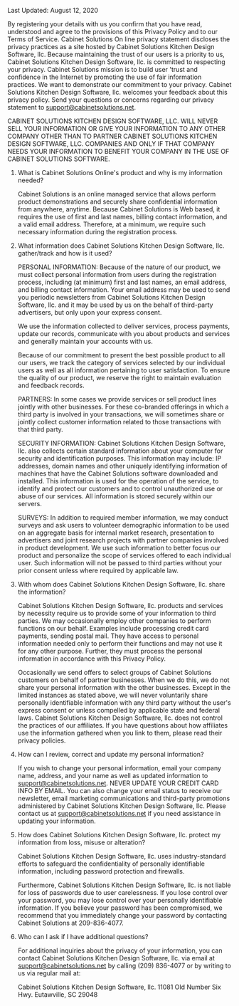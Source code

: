 Last Updated: August 12, 2020

By registering your details with us you confirm that you have read, understood and agree to the provisions of this 
Privacy Policy and to our Terms of Service. Cabinet Solutions On line privacy statement discloses the privacy 
practices as a site hosted by Cabinet Solutions Kitchen Design Software, llc. Because maintaining the trust of our users is a priority 
to us, Cabinet Solutions Kitchen Design Software, llc. is committed to respecting your privacy. Cabinet Solutions mission is to build user 
'trust and confidence in the Internet by promoting the use of fair information practices.  We want to demonstrate 
our commitment to your privacy. Cabinet Solutions Kitchen Design Software, llc. welcomes your feedback about this privacy policy. Send your 
questions or concerns regarding our privacy statement to [support@cabinetsolutions.net](mailto:support@cabinetsolutions.net). 

CABINET SOLUTIONS KITCHEN DESIGN SOFTWARE, LLC. WILL NEVER SELL YOUR INFORMATION OR GIVE YOUR INFORMATION TO ANY OTHER COMPANY OTHER THAN TO 
PARTNER CABINET SOLUTIONS KITCHEN DESIGN SOFTWARE, LLC. COMPANIES AND ONLY IF THAT COMPANY NEEDS YOUR INFORMATION TO BENEFIT YOUR COMPANY IN 
THE USE OF CABINET SOLUTIONS SOFTWARE.

1. What is Cabinet Solutions Online's product and why is my information needed?

   Cabinet Solutions is an online managed service that allows perform product demonstrations and securely share 
   confidential information from anywhere, anytime. Because Cabinet Solutions is Web based, it requires the use of 
   first and last names, billing contact information, and a valid email address. Therefore, at a minimum, we require 
   such necessary information during the registration process.

2. What information does Cabinet Solutions Kitchen Design Software, llc. gather/track and how is it used?

   PERSONAL INFORMATION: Because of the nature of our product, we must collect personal information from users during 
   the registration process, including (at minimum) first and last names, an email address, and billing contact 
   information. Your email address may be used to send you periodic newsletters from Cabinet Solutions Kitchen Design Software, llc. and it 
   may be used by us on the behalf of third-party advertisers, but only upon your express consent.

   We use the information collected to deliver services, process payments, update our records, communicate with you 
   about products and services and generally maintain your accounts with us.

   Because of our commitment to present the best possible product to all our users, we track the category of services 
   selected by our individual users as well as all information pertaining to user satisfaction. To ensure the quality 
   of our product, we reserve the right to maintain evaluation and feedback records.

   PARTNERS: In some cases we provide services or sell product lines jointly with other businesses. For these 
   co-branded offerings in which a third party is involved in your transactions, we will sometimes share or jointly 
   collect customer information related to those transactions with that third party. 

   SECURITY INFORMATION: Cabinet Solutions Kitchen Design Software, llc. also collects certain standard information about your computer for 
   security and identification purposes. This information may include: IP addresses, domain names and other uniquely 
   identifying information of machines that have the Cabinet Solutions software downloaded and installed. This 
   information is used for the operation of the service, to identify and protect our customers and to control 
   unauthorized use or abuse of our services. All information is stored securely within our servers.

   SURVEYS: In addition to required member information, we may conduct surveys and ask users to volunteer demographic 
   information to be used on an aggregate basis for internal market research, presentation to advertisers and joint 
   research projects with partner companies involved in product development. We use such information to better focus 
   our product and personalize the scope of services offered to each individual user. Such information will not be 
   passed to third parties without your prior consent unless where required by applicable law.

3. With whom does Cabinet Solutions Kitchen Design Software, llc. share the information?

   Cabinet Solutions Kitchen Design Software, llc. products and services by necessity require us to provide some of your information to third 
   parties. We may occasionally employ other companies to perform functions on our behalf. Examples include processing 
   credit card payments, sending postal mail. They have access to personal information needed only to perform their 
   functions and may not use it for any other purpose. Further, they must process the personal information in 
   accordance with this Privacy Policy.

   Occasionally we send offers to select groups of Cabinet Solutions customers on behalf of partner businesses. When 
   we do this, we do not share your personal information with the other businesses. Except in the limited instances 
   as stated above, we will never voluntarily share personally identifiable information with any third party without 
   the user's express consent or unless compelled by applicable state and federal laws. Cabinet Solutions Kitchen Design Software, llc. does 
   not control the practices of our affiliates. If you have questions about how affiliates use the information 
   gathered when you link to them, please read their privacy policies.

4. How can I review, correct and update my personal information?

   If you wish to change your personal information, email your company name, address, and your name as well as updated 
   information to [support@cabinetsolutions.net](mailto:support@cabinetsolutions.net). NEVER UPDATE YOUR CREDIT CARD INFO BY EMAIL. You can also change your 
   email status to receive our newsletter, email marketing communications and third-party promotions administered by 
   Cabinet Solutions Kitchen Design Software, llc. Please contact us at [support@cabinetsolutions.net](mailto:support@cabinetsolutions.net) if you need assistance in updating your 
   information.

5. How does Cabinet Solutions Kitchen Design Software, llc. protect my information from loss, misuse or alteration?

   Cabinet Solutions Kitchen Design Software, llc. uses industry-standard efforts to safeguard the confidentiality of personally identifiable 
   information, including password protection and firewalls.

   Furthermore, Cabinet Solutions Kitchen Design Software, llc. is not liable for loss of passwords due to user carelessness. If you lose 
   control over your password, you may lose control over your personally identifiable information. If you believe 
   your password has been compromised, we recommend that you immediately change your password by contacting 
   Cabinet Solutions at 209-836-4077. 

6. Who can I ask if I have additional questions?

   For additional inquiries about the privacy of your information, you can contact Cabinet Solutions Kitchen Design Software, llc. via email 
   at [support@cabinetsolutions.net](mailto:support@cabinetsolutions.net) by calling (209) 836-4077 or by writing to us via regular mail at: 

      Cabinet Solutions Kitchen Design Software, llc.
      11081 Old Number Six Hwy. Eutawville, SC 29048